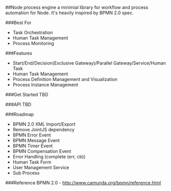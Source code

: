 ##Node process engine
a minimial library for workflow and process automation for Node. It's heavily inspired by BPMN 2.0 spec.

###Best For
* Task Orchestration
* Human Task Management
* Process Monitoring

###Features
* Start/End/Decision(Exclusive Gateway)/Parallel Gateway/Service/Human Task
* Human Task Management
* Process Definition Management and Visualization
* Process Instance Management

###Get Started
TBD

###API
TBD

###Roadmap
* BPMN 2.0 XML Import/Export
* Remove JointJS dependency
* BPMN Error Event
* BPMN Message Event
* BPMN Timer Event
* BPMN Compensation Event
* Error Handling (complete (err, cb))
* Human Task Form
* User Management Service
* Sub Process

###Reference
BPMN 2.0 - http://www.camunda.org/bpmn/reference.html